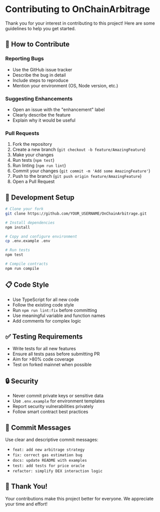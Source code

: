 # Contributing to OnChainArbitrage

Thank you for your interest in contributing to this project! Here are some guidelines to help you get started.

## 🎯 How to Contribute

### Reporting Bugs
- Use the GitHub issue tracker
- Describe the bug in detail
- Include steps to reproduce
- Mention your environment (OS, Node version, etc.)

### Suggesting Enhancements
- Open an issue with the "enhancement" label
- Clearly describe the feature
- Explain why it would be useful

### Pull Requests
1. Fork the repository
2. Create a new branch (`git checkout -b feature/AmazingFeature`)
3. Make your changes
4. Run tests (`npm test`)
5. Run linting (`npm run lint`)
6. Commit your changes (`git commit -m 'Add some AmazingFeature'`)
7. Push to the branch (`git push origin feature/AmazingFeature`)
8. Open a Pull Request

## 🧪 Development Setup

```bash
# Clone your fork
git clone https://github.com/YOUR_USERNAME/OnChainArbitrage.git

# Install dependencies
npm install

# Copy and configure environment
cp .env.example .env

# Run tests
npm test

# Compile contracts
npm run compile
```

## 📋 Code Style

- Use TypeScript for all new code
- Follow the existing code style
- Run `npm run lint:fix` before committing
- Use meaningful variable and function names
- Add comments for complex logic

## ✅ Testing Requirements

- Write tests for all new features
- Ensure all tests pass before submitting PR
- Aim for >80% code coverage
- Test on forked mainnet when possible

## 🔒 Security

- Never commit private keys or sensitive data
- Use `.env.example` for environment templates
- Report security vulnerabilities privately
- Follow smart contract best practices

## 📝 Commit Messages

Use clear and descriptive commit messages:
- `feat: add new arbitrage strategy`
- `fix: correct gas estimation bug`
- `docs: update README with examples`
- `test: add tests for price oracle`
- `refactor: simplify DEX interaction logic`

## 🙏 Thank You!

Your contributions make this project better for everyone. We appreciate your time and effort!
